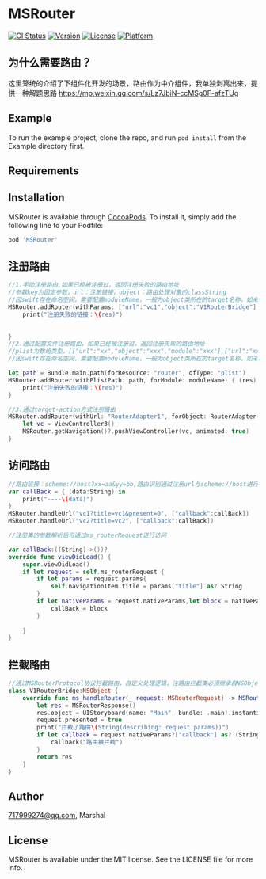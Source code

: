 # MSRouter

[![CI Status](https://img.shields.io/travis/717999274@qq.com/ZRouter.svg?style=flat)](https://travis-ci.org/717999274@qq.com/ZRouter)
[![Version](https://img.shields.io/cocoapods/v/ZRouter.svg?style=flat)](https://cocoapods.org/pods/ZRouter)
[![License](https://img.shields.io/cocoapods/l/ZRouter.svg?style=flat)](https://cocoapods.org/pods/ZRouter)
[![Platform](https://img.shields.io/cocoapods/p/ZRouter.svg?style=flat)](https://cocoapods.org/pods/ZRouter)

## 为什么需要路由？
这里笼统的介绍了下组件化开发的场景，路由作为中介组件，我单独剥离出来，提供一种解题思路
https://mp.weixin.qq.com/s/Lz7JbiN-ccMSg0F-afzTUg

## Example

To run the example project, clone the repo, and run `pod install` from the Example directory first.

## Requirements

## Installation

MSRouter is available through [CocoaPods](https://cocoapods.org). To install
it, simply add the following line to your Podfile:

```ruby
pod 'MSRouter'
```
## 注册路由
```swift
//1.手动注册路由,如果已经被注册过，返回注册失败的路由地址
//参数key为固定参数，url：注册链接，object：路由处理对象的classString
//因swift存在命名空间，需要配置moduleName，一般为object类所在的target名称，如未配置，默认取 Bundle.main.infoDictionary?["CFBundleExecutable"]
MSRouter.addRouter(withParams: ["url":"vc1","object":"V1RouterBridge"], forModule: moduleName) { (res) in
    print("注册失败的链接：\(res)")
    
    
}
//2.通过配置文件注册路由，如果已经被注册过，返回注册失败的路由地址
//plist为数组类型，[["url":"xx","object":"xxx","module":"xxx"],["url":"xx","object":"xxx","module":"xxx"]]
//因swift存在命名空间，需要配置moduleName，一般为object类所在的target名称，如未配置，默认取 Bundle.main.infoDictionary?["CFBundleExecutable"]

let path = Bundle.main.path(forResource: "router", ofType: "plist")
MSRouter.addRouter(withPlistPath: path, forModule: moduleName) { (res) in
    print("注册失败的链接：\(res)")
}

//3.通过target-action方式注册路由
MSRouter.addRouter(withUrl: "RouterAdapter1", forObject: RouterAdapter(), completed: nil) { (request) in
    let vc = ViewController3()
    MSRouter.getNavigation()?.pushViewController(vc, animated: true)
}
```
## 访问路由
```swift
//路由链接：scheme://host?xx=aa&yy=bb,路由识别通过注册url与scheme://host进行匹配
var callBack = { (data:String) in
    print("----\(data)")
}
MSRouter.handleUrl("vc1?title=vc1&present=0", ["callback":callBack])
MSRouter.handleUrl("vc2?title=vc2", ["callback":callBack])

//注册类的参数解析后可通过ms_routerRequest进行访问

var callBack:((String)->())?
override func viewDidLoad() {
    super.viewDidLoad()
    if let request = self.ms_routerRequest {
        if let params = request.params{
            self.navigationItem.title = params["title"] as? String
        }
        if let nativeParams = request.nativeParams,let block = nativeParams["callback"] as? ((String)->()){
            callBack = block
        }
        
    }
}
```
## 拦截路由


```swift
//通过MSRouterProtocol协议拦截路由，自定义处理逻辑，注路由拦截类必须继承自NSObject
class V1RouterBridge:NSObject {
    override func ms_handleRouter(_ request: MSRouterRequest) -> MSRouterResponse? {
        let res = MSRouterResponse()
        res.object = UIStoryboard(name: "Main", bundle: .main).instantiateViewController(withIdentifier: "ViewController1")
        request.presented = true
        print("拦截了路由\(String(describing: request.params))")
        if let callback = request.nativeParams?["callback"] as? (String)->(){
            callback("路由被拦截")
        }
        return res
    }
}
```

## Author

717999274@qq.com, Marshal

## License

MSRouter is available under the MIT license. See the LICENSE file for more info.

